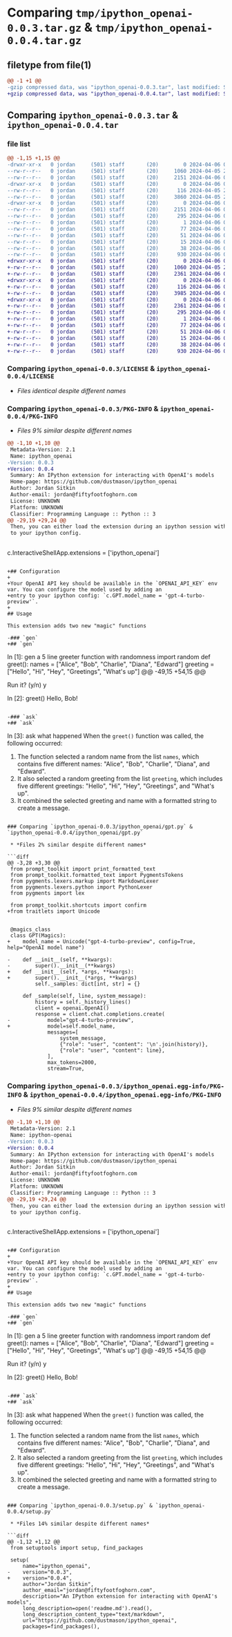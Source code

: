 # Comparing `tmp/ipython_openai-0.0.3.tar.gz` & `tmp/ipython_openai-0.0.4.tar.gz`

## filetype from file(1)

```diff
@@ -1 +1 @@
-gzip compressed data, was "ipython_openai-0.0.3.tar", last modified: Sat Apr  6 00:37:48 2024, max compression
+gzip compressed data, was "ipython_openai-0.0.4.tar", last modified: Sat Apr  6 01:30:31 2024, max compression
```

## Comparing `ipython_openai-0.0.3.tar` & `ipython_openai-0.0.4.tar`

### file list

```diff
@@ -1,15 +1,15 @@
-drwxr-xr-x   0 jordan     (501) staff       (20)        0 2024-04-06 00:37:48.187293 ipython_openai-0.0.3/
--rw-r--r--   0 jordan     (501) staff       (20)     1060 2024-04-05 22:49:53.000000 ipython_openai-0.0.3/LICENSE
--rw-r--r--   0 jordan     (501) staff       (20)     2151 2024-04-06 00:37:48.187186 ipython_openai-0.0.3/PKG-INFO
-drwxr-xr-x   0 jordan     (501) staff       (20)        0 2024-04-06 00:37:48.186380 ipython_openai-0.0.3/ipython_openai/
--rw-r--r--   0 jordan     (501) staff       (20)      116 2024-04-05 20:25:04.000000 ipython_openai-0.0.3/ipython_openai/__init__.py
--rw-r--r--   0 jordan     (501) staff       (20)     3860 2024-04-05 22:04:38.000000 ipython_openai-0.0.3/ipython_openai/gpt.py
-drwxr-xr-x   0 jordan     (501) staff       (20)        0 2024-04-06 00:37:48.187050 ipython_openai-0.0.3/ipython_openai.egg-info/
--rw-r--r--   0 jordan     (501) staff       (20)     2151 2024-04-06 00:37:48.000000 ipython_openai-0.0.3/ipython_openai.egg-info/PKG-INFO
--rw-r--r--   0 jordan     (501) staff       (20)      295 2024-04-06 00:37:48.000000 ipython_openai-0.0.3/ipython_openai.egg-info/SOURCES.txt
--rw-r--r--   0 jordan     (501) staff       (20)        1 2024-04-06 00:37:48.000000 ipython_openai-0.0.3/ipython_openai.egg-info/dependency_links.txt
--rw-r--r--   0 jordan     (501) staff       (20)       77 2024-04-06 00:37:48.000000 ipython_openai-0.0.3/ipython_openai.egg-info/entry_points.txt
--rw-r--r--   0 jordan     (501) staff       (20)       51 2024-04-06 00:37:48.000000 ipython_openai-0.0.3/ipython_openai.egg-info/requires.txt
--rw-r--r--   0 jordan     (501) staff       (20)       15 2024-04-06 00:37:48.000000 ipython_openai-0.0.3/ipython_openai.egg-info/top_level.txt
--rw-r--r--   0 jordan     (501) staff       (20)       38 2024-04-06 00:37:48.187338 ipython_openai-0.0.3/setup.cfg
--rw-r--r--   0 jordan     (501) staff       (20)      930 2024-04-06 00:34:47.000000 ipython_openai-0.0.3/setup.py
+drwxr-xr-x   0 jordan     (501) staff       (20)        0 2024-04-06 01:30:31.333882 ipython_openai-0.0.4/
+-rw-r--r--   0 jordan     (501) staff       (20)     1060 2024-04-05 22:49:53.000000 ipython_openai-0.0.4/LICENSE
+-rw-r--r--   0 jordan     (501) staff       (20)     2361 2024-04-06 01:30:31.333770 ipython_openai-0.0.4/PKG-INFO
+drwxr-xr-x   0 jordan     (501) staff       (20)        0 2024-04-06 01:30:31.332874 ipython_openai-0.0.4/ipython_openai/
+-rw-r--r--   0 jordan     (501) staff       (20)      116 2024-04-06 01:22:22.000000 ipython_openai-0.0.4/ipython_openai/__init__.py
+-rw-r--r--   0 jordan     (501) staff       (20)     3985 2024-04-06 01:28:46.000000 ipython_openai-0.0.4/ipython_openai/gpt.py
+drwxr-xr-x   0 jordan     (501) staff       (20)        0 2024-04-06 01:30:31.333620 ipython_openai-0.0.4/ipython_openai.egg-info/
+-rw-r--r--   0 jordan     (501) staff       (20)     2361 2024-04-06 01:30:31.000000 ipython_openai-0.0.4/ipython_openai.egg-info/PKG-INFO
+-rw-r--r--   0 jordan     (501) staff       (20)      295 2024-04-06 01:30:31.000000 ipython_openai-0.0.4/ipython_openai.egg-info/SOURCES.txt
+-rw-r--r--   0 jordan     (501) staff       (20)        1 2024-04-06 01:30:31.000000 ipython_openai-0.0.4/ipython_openai.egg-info/dependency_links.txt
+-rw-r--r--   0 jordan     (501) staff       (20)       77 2024-04-06 01:30:31.000000 ipython_openai-0.0.4/ipython_openai.egg-info/entry_points.txt
+-rw-r--r--   0 jordan     (501) staff       (20)       51 2024-04-06 01:30:31.000000 ipython_openai-0.0.4/ipython_openai.egg-info/requires.txt
+-rw-r--r--   0 jordan     (501) staff       (20)       15 2024-04-06 01:30:31.000000 ipython_openai-0.0.4/ipython_openai.egg-info/top_level.txt
+-rw-r--r--   0 jordan     (501) staff       (20)       38 2024-04-06 01:30:31.333922 ipython_openai-0.0.4/setup.cfg
+-rw-r--r--   0 jordan     (501) staff       (20)      930 2024-04-06 01:28:58.000000 ipython_openai-0.0.4/setup.py
```

### Comparing `ipython_openai-0.0.3/LICENSE` & `ipython_openai-0.0.4/LICENSE`

 * *Files identical despite different names*

### Comparing `ipython_openai-0.0.3/PKG-INFO` & `ipython_openai-0.0.4/PKG-INFO`

 * *Files 9% similar despite different names*

```diff
@@ -1,10 +1,10 @@
 Metadata-Version: 2.1
 Name: ipython_openai
-Version: 0.0.3
+Version: 0.0.4
 Summary: An IPython extension for interacting with OpenAI's models
 Home-page: https://github.com/dustmason/ipython_openai
 Author: Jordan Sitkin
 Author-email: jordan@fiftyfootfoghorn.com
 License: UNKNOWN
 Platform: UNKNOWN
 Classifier: Programming Language :: Python :: 3
@@ -29,19 +29,24 @@
 Then, you can either load the extension during an ipython session with `%load_ext ipython_openai` or add the following
 to your ipython config.
 
 ```
 c.InteractiveShellApp.extensions = ['ipython_openai']
 ```
 
+## Configuration
+
+Your OpenAI API key should be available in the `OPENAI_API_KEY` env var. You can configure the model used by adding an
+entry to your ipython config: `c.GPT.model_name = 'gpt-4-turbo-preview'`.
+
 ## Usage
 
 This extension adds two new "magic" functions
 
-### `gen`
+## `gen`
 
 ```
 In [1]: gen a 5 line greeter function with randomness
 import random
 def greet():
     names = ["Alice", "Bob", "Charlie", "Diana", "Edward"]
     greeting = ["Hello", "Hi", "Hey", "Greetings", "What's up"]
@@ -49,15 +54,15 @@
 
 Run it? (y/n) y
 
 In [2]: greet()
 Hello, Bob!
 ```
 
-### `ask`
+## `ask`
 
 ```
 In [3]: ask what happened
 When the `greet()` function was called, the following occurred:
 1. The function selected a random name from the list `names`, which contains five different names: "Alice", "Bob", "Charlie", "Diana", and "Edward".
 2. It also selected a random greeting from the list `greeting`, which includes five different greetings: "Hello", "Hi", "Hey", "Greetings", and "What's up".
 3. It combined the selected greeting and name with a formatted string to create a message.
```

### Comparing `ipython_openai-0.0.3/ipython_openai/gpt.py` & `ipython_openai-0.0.4/ipython_openai/gpt.py`

 * *Files 2% similar despite different names*

```diff
@@ -3,28 +3,30 @@
 from prompt_toolkit import print_formatted_text
 from prompt_toolkit.formatted_text import PygmentsTokens
 from pygments.lexers.markup import MarkdownLexer
 from pygments.lexers.python import PythonLexer
 from pygments import lex
 
 from prompt_toolkit.shortcuts import confirm
+from traitlets import Unicode
 
 
 @magics_class
 class GPT(Magics):
+    model_name = Unicode("gpt-4-turbo-preview", config=True, help="OpenAI model name")
 
-    def __init__(self, **kwargs):
-        super().__init__(**kwargs)
+    def __init__(self, *args, **kwargs):
+        super().__init__(*args, **kwargs)
         self._samples: dict[int, str] = {}
 
     def _sample(self, line, system_message):
         history = self._history_lines()
         client = openai.OpenAI()
         response = client.chat.completions.create(
-            model="gpt-4-turbo-preview",
+            model=self.model_name,
             messages=[
                 system_message,
                 {"role": "user", "content": '\n'.join(history)},
                 {"role": "user", "content": line},
             ],
             max_tokens=2000,
             stream=True,
```

### Comparing `ipython_openai-0.0.3/ipython_openai.egg-info/PKG-INFO` & `ipython_openai-0.0.4/ipython_openai.egg-info/PKG-INFO`

 * *Files 9% similar despite different names*

```diff
@@ -1,10 +1,10 @@
 Metadata-Version: 2.1
 Name: ipython-openai
-Version: 0.0.3
+Version: 0.0.4
 Summary: An IPython extension for interacting with OpenAI's models
 Home-page: https://github.com/dustmason/ipython_openai
 Author: Jordan Sitkin
 Author-email: jordan@fiftyfootfoghorn.com
 License: UNKNOWN
 Platform: UNKNOWN
 Classifier: Programming Language :: Python :: 3
@@ -29,19 +29,24 @@
 Then, you can either load the extension during an ipython session with `%load_ext ipython_openai` or add the following
 to your ipython config.
 
 ```
 c.InteractiveShellApp.extensions = ['ipython_openai']
 ```
 
+## Configuration
+
+Your OpenAI API key should be available in the `OPENAI_API_KEY` env var. You can configure the model used by adding an
+entry to your ipython config: `c.GPT.model_name = 'gpt-4-turbo-preview'`.
+
 ## Usage
 
 This extension adds two new "magic" functions
 
-### `gen`
+## `gen`
 
 ```
 In [1]: gen a 5 line greeter function with randomness
 import random
 def greet():
     names = ["Alice", "Bob", "Charlie", "Diana", "Edward"]
     greeting = ["Hello", "Hi", "Hey", "Greetings", "What's up"]
@@ -49,15 +54,15 @@
 
 Run it? (y/n) y
 
 In [2]: greet()
 Hello, Bob!
 ```
 
-### `ask`
+## `ask`
 
 ```
 In [3]: ask what happened
 When the `greet()` function was called, the following occurred:
 1. The function selected a random name from the list `names`, which contains five different names: "Alice", "Bob", "Charlie", "Diana", and "Edward".
 2. It also selected a random greeting from the list `greeting`, which includes five different greetings: "Hello", "Hi", "Hey", "Greetings", and "What's up".
 3. It combined the selected greeting and name with a formatted string to create a message.
```

### Comparing `ipython_openai-0.0.3/setup.py` & `ipython_openai-0.0.4/setup.py`

 * *Files 14% similar despite different names*

```diff
@@ -1,12 +1,12 @@
 from setuptools import setup, find_packages
 
 setup(
     name="ipython_openai",
-    version="0.0.3",
+    version="0.0.4",
     author="Jordan Sitkin",
     author_email="jordan@fiftyfootfoghorn.com",
     description="An IPython extension for interacting with OpenAI's models",
     long_description=open('readme.md').read(),
     long_description_content_type="text/markdown",
     url="https://github.com/dustmason/ipython_openai",
     packages=find_packages(),
```

